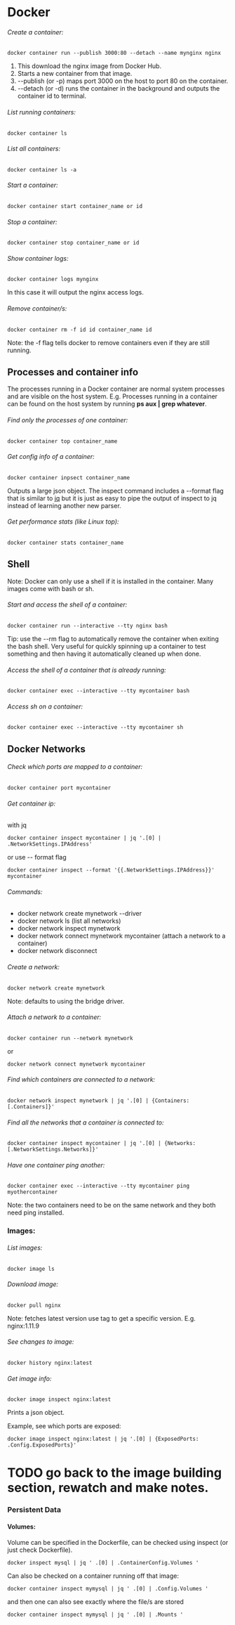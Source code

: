 # Docker

###### Create a container:
```
docker container run --publish 3000:80 --detach --name mynginx nginx
```
1. This download the nginx image from Docker Hub. 
2. Starts a new container from that image.
3. --publish (or -p) maps port 3000 on the host to port 80 on the container.
4. --detach (or -d) runs the container in the background and outputs the container id to terminal.

###### List running containers:
```
docker container ls
```

###### List all containers:
```
docker container ls -a
```

###### Start a container:
```
docker container start container_name or id
```

###### Stop a container:
```
docker container stop container_name or id
```

###### Show container logs:
```
docker container logs mynginx
```
In this case it will output the nginx access logs.

###### Remove container/s:
```
docker container rm -f id id container_name id
```
Note: the -f flag tells docker to remove containers even if they are still running.

## Processes and container info

The processes running in a Docker container are normal system processes and are visible on the host system.
E.g. Processes running in a container can be found on the host system by running **ps aux | grep whatever**.

###### Find only the processes of one container:
```
docker container top container_name
```

###### Get config info of a container:
```
docker container inpsect container_name
```
Outputs a large json object. The inspect command includes a --format flag that is similar to [jq](https://stedolan.github.io/jq/) but it is just as easy to pipe the output of inspect to jq instead of learning another new parser.

###### Get performance stats (like Linux top):
```
docker container stats container_name
```

## Shell

Note: Docker can only use a shell if it is installed in the container.
Many images come with bash or sh.

###### Start and access the shell of a container:
```
docker container run --interactive --tty nginx bash
```
Tip: use the --rm flag to automatically remove the container when exiting the bash shell.
Very useful for quickly spinning up a container to test something and then having it automatically cleaned up when done.

###### Access the shell of a container that is already running:
```
docker container exec --interactive --tty mycontainer bash
```

###### Access sh on a container:
```
docker container exec --interactive --tty mycontainer sh
```

## Docker Networks

###### Check which ports are mapped to a container:
```
docker container port mycontainer
```

###### Get container ip:

with jq
```
docker container inspect mycontainer | jq '.[0] | .NetworkSettings.IPAddress'
```
or use -- format flag
```
docker container inspect --format '{{.NetworkSettings.IPAddress}}' mycontainer
```

###### Commands:

* docker network create mynetwork --driver
* docker network ls (list all networks)
* docker network inspect mynetwork
* docker network connect mynetwork mycontainer (attach a network to a container)
* docker network disconnect

###### Create a network:
```
docker network create mynetwork
```
Note: defaults to using the bridge driver.

###### Attach a network to a container:
```
docker container run --network mynetwork
```
or 
```
docker network connect mynetwork mycontainer
```

###### Find which containers are connected to a network:
```
docker network inspect mynetwork | jq '.[0] | {Containers: [.Containers]}'
```

###### Find all the networks that a container is connected to:
```
docker container inspect mycontainer | jq '.[0] | {Networks: [.NetworkSettings.Networks]}'
```

###### Have one container ping another:
```
docker container exec --interactive --tty mycontainer ping myothercontainer
```
Note: the two containers need to be on the same network and they both need ping installed.

### Images:

###### List images:
```
docker image ls
```

###### Download image:
```
docker pull nginx 
```
Note: fetches latest version use tag to get a specific version. E.g. nginx:1.11.9

###### See changes to image:
```
docker history nginx:latest
```

###### Get image info:
```
docker image inspect nginx:latest
```
Prints a json object.

Example, see which ports are exposed:
```
docker image inspect nginx:latest | jq '.[0] | {ExposedPorts: .Config.ExposedPorts}'
```

# TODO go back to the image building section, rewatch and make notes.

### Persistent Data

#### Volumes:
Volume can be specified in the Dockerfile, can be checked using inspect (or just check Dockerfile).
```
docker inspect mysql | jq ' .[0] | .ContainerConfig.Volumes '
```

Can also be checked on a container running off that image:
```
docker container inspect mymysql | jq ' .[0] | .Config.Volumes '
```

and then one can also see exactly where the file/s are stored
```
docker container inspect mymysql | jq ' .[0] | .Mounts '
```





















